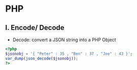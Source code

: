 # PHP

## I. Encode/ Decode
- Decode: convert a JSON string into a PHP Object
```PHP
<?php
$jsonobj = '{ "Peter" : 35 , "Ben" : 37 , "Joe" : 43 }';
var_dump(json_decode($jsonobj));
?>
```

